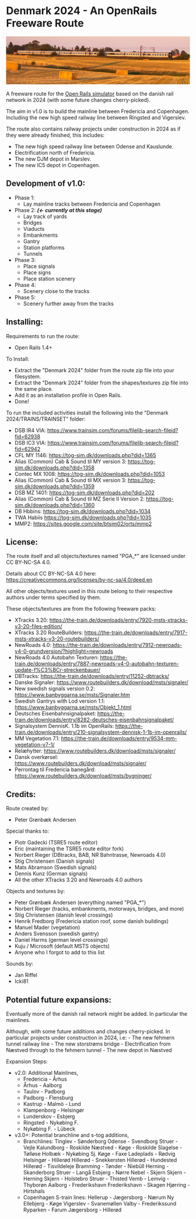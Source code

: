 

# Denmark 2024 - An OpenRails Freeware Route

![Denmark 2024](./ROUTES/OR_DK24/DK24_small.png)

A freeware route for the [Open Rails simulator](https://www.openrails.org/) based on the danish rail network in 2024 (with some future changes cherry-picked).

The aim in v1.0 is to build the mainline between Fredericia and Copenhagen.
Including the new high speed railway line between Ringsted and Vigerslev.

The route also contains railway projects under construction in 2024 as if they were already finished, this includes:
- The new high speed railway line between Odense and Kauslunde.
- Electrification north of Fredericia.
- The new DJM depot in Marslev.
- The new IC5 depot in Copenhagen.

## Development of v1.0:
- Phase 1:
	- Lay mainline tracks between Fredericia and Copenhagen
- Phase 2: **_(<- currently at this stage)_**
	- Lay track of yards
	- Bridges
	- Viaducts
	- Embankments
	- Gantry
	- Station platforms
	- Tunnels
- Phase 3:
	- Place signals
	- Place signs
	- Place station scenery
- Phase 4:
	- Scenery close to the tracks
- Phase 5:
	- Scenery further away from the tracks

## Installing:

Requirements to run the route:
- Open Rails 1.4+

To Install:
- Extract the "Denmark 2024" folder from the route zip file into your filesystem.
- Extract the "Denmark 2024" folder from the shapes/textures zip file into the same place.
- Add it as an installation profile in Open Rails.
- Done!

To run the included activities install the following into the "Denmark 2024/TRAINS/TRAINSET" folder:
- DSB IR4 VIA: https://www.trainsim.com/forums/filelib-search-fileid?fid=62938
- DSB IC3 VIA: https://www.trainsim.com/forums/filelib-search-fileid?fid=62942
- CFL MY 1146: https://tog-sim.dk/downloads.php?did=1365
- Alias (Common) Cab & Sound til MY version 3: https://tog-sim.dk/downloads.php?did=1358
- Contec MX 1008: https://tog-sim.dk/downloads.php?did=1053
- Alias (Common) Cab & Sound til MX version 3: https://tog-sim.dk/downloads.php?did=1359
- DSB MZ 1401: https://tog-sim.dk/downloads.php?did=202
- Alias (Common) Cab & Sound til MZ Serie II Version 2: https://tog-sim.dk/downloads.php?did=1360
- DB Hbbins: https://tog-sim.dk/downloads.php?did=1034
- TWA Habiis https://tog-sim.dk/downloads.php?did=1035
- MMP2: https://sites.google.com/site/btsim02/orts/mmp2


## License:

The route itself and all objects/textures named "PGA_*" are licensed under CC BY-NC-SA 4.0.

Details about CC BY-NC-SA 4.0 here: https://creativecommons.org/licenses/by-nc-sa/4.0/deed.en

All other objects/textures used in this route belong to their respective authors under terms specified by them.

These objects/textures are from the following freeware packs:
- XTracks 3.20: https://the-train.de/downloads/entry/7920-msts-xtracks-v3-20-files-edition/
- XTracks 3.20 RouteBuilders: https://the-train.de/downloads/entry/7917-msts-xtracks-v3-20-routebuilders/
- NewRoads 4.0: https://the-train.de/downloads/entry/7912-newroads-v4-0-grundversion/?highlight=newroads
- NewRoads 4.0 Autobahn Texturen: https://the-train.de/downloads/entry/7887-newroads-v4-0-autobahn-texturen-update-f%C3%BCr-streckenbauer/
- DBTracks: https://the-train.de/downloads/entry/11252-dbtracks/
- Danske Signaler: https://www.routebuilders.dk/download/msts/signaler/
- New swedish signals version 0.2: https://www.banbyggarna.se/msts/Signaler.htm
- Swedish Gantrys with Lod version 1.1: https://www.banbyggarna.se/msts/Objekt_1.html
- Deutsches Eisenbahnsignalpaket: https://the-train.de/downloads/entry/8282-deutsches-eisenbahnsignalpaket/
- Signalsystem DennisK. 1.1b im OpenRails: https://the-train.de/downloads/entry/210-signalsystem-dennisk-1-1b-im-openrails/
- MM Vegetation 7.1: https://the-train.de/downloads/entry/9534-mm-vegetation-v7-1/
- Relæhytter: https://www.routebuilders.dk/download/msts/signaler/
- Dansk overkørsel: https://www.routebuilders.dk/download/msts/signaler/
- Perrontag til Fredericia banegård: https://www.routebuilders.dk/download/msts/bygninger/


## Credits:

Route created by:
- Peter Grønbæk Andersen

Special thanks to:
- Piotr Gadecki (TSRE5 route editor)
- Eric (maintaining the TSRE5 route editor fork)
- Norbert Rieger (DBtracks, BAB, NR Bahntrasse, Newroads 4.0)
- Stig Christensen (Danish signals)
- Mats Abramson (Swedish signals)
- Dennis Kunz (German signals)
- All the other XTracks 3.20 and Newroads 4.0 authors

Objects and textures by:
- Peter Grønbæk Andersen (everything named "PGA_*")
- Norbert Rieger (tracks, embankments, motorways, bridges, and more)
- Stig Christensen (danish level crossings)
- Henrik Fredborg (Fredericia station roof, some danish buildings)
- Manuel Mader (vegetation)
- Anders Svensson (swedish gantry)
- Daniel Harms (german level crossings)
- Kuju / Microsoft (default MSTS objects)
- Anyone who I forgot to add to this list

Sounds by:
- Jan Riffel
- Icki81


## Potential future expansions:

Eventually more of the danish rail network might be added. In particular the mainlines.

Although, with some future additions and changes cherry-picked.
In particular projects under construction in 2024, i.e:
	- The new fehmern tunnel railway line
	- The new storstrøms bridge
	- Electrification from Næstved through to the fehmern tunnel
	- The new depot in Næstved

Expansion Steps:
- v2.0: Additional Mainlines,
	- Fredericia - Århus
	- Århus - Aalborg
	- Taulov - Padborg
	- Padborg - Flensburg
	- Kastrup - Malmö - Lund
	- Klampenborg - Helsingør
	- Lunderskov - Esbjerg
	- Ringsted - Nykøbing F.
	- Nykøbing F. - Lübeck
- v3.0+: Potential branchline and s-tog additions,
	- Branchlines:
		Tinglev - Sønderborg
		Odense - Svendborg
		Struer - Vejle
		Kalundborg - Roskilde
		Næstved - Køge - Roskilde
		Slagelse - Tølløse
		Holbæk - Nykøbing Sj.
		Køge - Faxe Ladeplads - Rødvig
		Helsingør - Hillerød
		Hillerød - Snekkersten
		Hillerød - Hundested
		Hillerød - Tisvildeleje
		Bramming - Tønder - Niebüll
		Herning - Skanderborg
		Struer - Langå
		Esbjerg - Nørre Nebel - Skjern
		Skjern - Herning
		Skjern - Holstebro
		Struer - Thisted
		Vemb - Lemvig - Thyborøn
		Aalborg - Frederikshavn
		Frederikshavn - Skagen
		Hjørring - Hirtshals
	- Copenhagen S-train lines:
		Hellerup - Jægersborg - Nærum
		Ny Ellebjerg - Køge
		Vigerslev - Svanemøllen
		Valby - Frederikssund
		Ryparken - Farum
		Jægersborg - Hillerød
